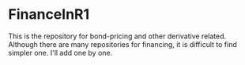 # FinanceInR1
This is the repository for bond-pricing and other derivative related.
Although there are many repositories for financing, it is difficult to find simpler one.
I'll add one by one.
